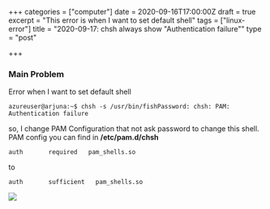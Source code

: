 +++
categories = ["computer"]
date = 2020-09-16T17:00:00Z
draft = true
excerpt = "This error is when I want to set default shell"
tags = ["linux-error"]
title = "2020-09-17: chsh always show \"Authentication failure\""
type = "post"

+++
### Main Problem

Error when I want to set default shell

    azureuser@arjuna:~$ chsh -s /usr/bin/fishPassword: chsh: PAM: Authentication failure

so, I change PAM Configuration that not ask password to change this shell. PAM config you can find in **/etc/pam.d/chsh**

    auth       required   pam_shells.so

to

    auth       sufficient   pam_shells.so

![](https://res.cloudinary.com/bimagv/image/upload/v1611564921/2020-09/assets_2F-M5dP2bvOEMvK2A_oymi_2F-MHQfLubKnNJTm6XH_yt_2F-MHQoeepUxyy07QCgSL8_2FScreen_2020-09-17_17-52-09X_qz4azo.png)